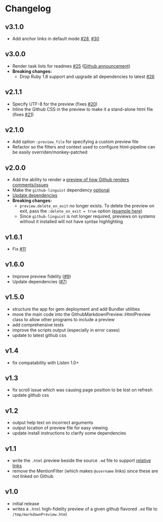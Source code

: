 # Changelog

## v3.1.0
* Add anchor links in default mode [#28](https://github.com/dmarcotte/github-markdown-preview/pull/28), [#30](https://github.com/dmarcotte/github-markdown-preview/pull/30)

## v3.0.0
* Render task lists for readmes [#25](https://github.com/dmarcotte/github-markdown-preview/pull/25) ([Github announcement](https://github.com/blog/1825-task-lists-in-all-markdown-documents))
* **Breaking changes:**
    - Drop Ruby 1.8 support and upgrade all dependencies to latest [#26](https://github.com/dmarcotte/github-markdown-preview/pull/26)

## v2.1.1
* Specify UTF-8 for the preview (fixes [#20](https://github.com/dmarcotte/github-markdown-preview/issues/20))
* Inline the Github CSS in the preview to make it a stand-alone html file (fixes [#21](https://github.com/dmarcotte/github-markdown-preview/issues/21))

## v2.1.0
* Add option `:preview_file` for specifying a custom preview file
* Refactor so the filters and context used to configure html-pipeline can be easily overriden/monkey-patched

## v2.0.0
* Add the ability to render a [preview of how Github renders comments/issues](https://github.com/dmarcotte/github-markdown-preview#comment-mode)
* Make the `github-linguist` dependency [optional](https://github.com/dmarcotte/github-markdown-preview/pull/14)
* [Update dependencies](https://github.com/dmarcotte/github-markdown-preview/pull/13)
* **Breaking changes:**
    - `preview.delete_on_exit` no longer exists.  To delete the preview on exit, pass the `:delete_on_exit = true` option ([example here](https://github.com/dmarcotte/github-markdown-preview#code))
    - Since `github-linguist` is not longer required, previews on systems without it installed will not have syntax highlighting

## v1.6.1
* Fix [#11](https://github.com/dmarcotte/github-markdown-preview/issues/11)

## v1.6.0
* Improve preview fidelity ([#9](https://github.com/dmarcotte/github-markdown-preview/pull/9))
* Update dependencies ([#7](https://github.com/dmarcotte/github-markdown-preview/pull/7))

## v1.5.0
* structure the app for gem deployment and add Bundler utilities
* move the main code into the GithubMarkdownPreview::HtmlPreview
class to allow other programs to include a preview
* add comprehensive tests
* improve the scripts output (especially in error cases)
* update to latest github css

## v1.4
* fix compatability with Listen 1.0+

## v1.3
* fix scroll issue which was causing page position to be lost on refresh
* update github css

## v1.2
* output help text on incorrect arguments
* output location of preview file for easy viewing
* update install instructions to clarify some dependencies

## v1.1
* write the `.html` preview beside the source `.md` file to support [relative links](https://github.com/blog/1395-relative-links-in-markup-files)
* remove the MentionFilter (which makes `@username` links) since these are not linked on Github

## v1.0
* initial release
* writes a `.html` high-fidelity preview of a given github flavored `.md` file to `/tmp/markdownPreview.html`